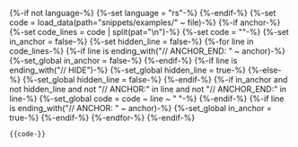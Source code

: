 {%-if not language-%}
  {%-set language = "rs"-%}
{%-endif-%}
{%-set code = load_data(path="snippets/examples/" ~ file)-%}
{%-if anchor-%}
  {%-set code_lines = code | split(pat="\n")-%}
  {%-set code = ""-%}
  {%-set in_anchor = false-%}
  {%-set hidden_line = false-%}
  {%-for line in code_lines-%}
    {%-if line is ending_with("// ANCHOR_END: " ~ anchor)-%}
      {%-set_global in_anchor = false-%}
    {%-endif-%}
    {%-if line is ending_with("// HIDE")-%}
      {%-set_global hidden_line = true-%}
    {%-else-%}
      {%-set_global hidden_line = false-%}
    {%-endif-%}
    {%-if in_anchor and not hidden_line and not "// ANCHOR:" in line and not "// ANCHOR_END:" in line-%}
    {%-set_global code = code ~ line ~ "
"-%}
    {%-endif-%}
    {%-if line is ending_with("// ANCHOR: " ~ anchor)-%}
      {%-set_global in_anchor = true-%}
    {%-endif-%}
  {%-endfor-%}
{%-endif-%}

```{{language}}
{{code-}}
```
